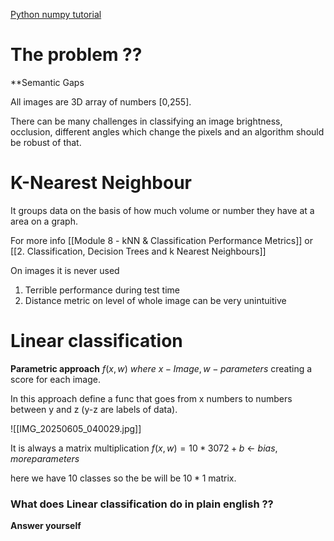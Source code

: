 [Python numpy tutorial](https://cs231n.github.io)

# The problem ?? 
**Semantic Gaps

All images are 3D array of numbers \[0,255].

There can be many challenges in classifying an image brightness, occlusion, different angles which change the pixels and an algorithm should be robust of that.

# K-Nearest Neighbour 

It groups data on the basis of how much volume or number they have at a area on a graph.

For more info [[Module 8 - kNN & Classification Performance Metrics]] or [[2. Classification, Decision Trees and k Nearest Neighbours]]

On images it is never used 

1. Terrible performance during test time 
2. Distance metric on level of whole image can be very unintuitive 

# Linear classification 

**Parametric approach**
$f(x,w)$ $where$ $x-Image,w-parameters$
creating a score for each image.

In this approach define a func that goes from x numbers to numbers between y and z (y-z are labels of data).

![[IMG_20250605_040029.jpg]]

It is always a matrix multiplication $f(x,w) = 10*3072 +b$ <- $bias, more parameters$

here we have 10 classes so the be will be $10*1$ matrix.

### What does Linear classification do in plain english ??

**Answer yourself**
